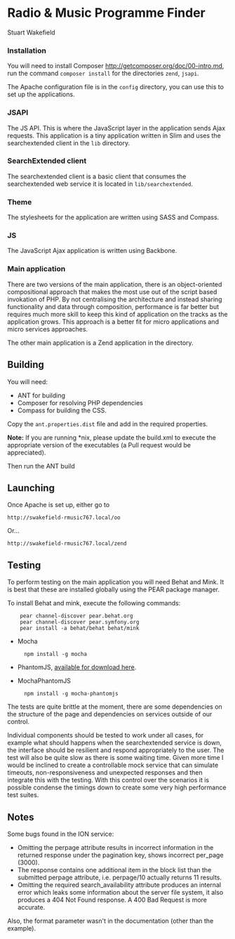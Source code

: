 # Radio & Music Programme Finder

Stuart Wakefield



### Installation

You will need to install Composer http://getcomposer.org/doc/00-intro.md, run
the command `composer install` for the directories `zend`, `jsapi`.

The Apache configuration file is in the `config` directory, you can use this
to set up the applications.

### JSAPI

The JS API. This is where the JavaScript layer in the application sends Ajax
requests. This application is a tiny application written in Slim and uses the
searchextended client in the `lib` directory.

### SearchExtended client

The searchextended client is a basic client that consumes the searchextended
web service it is located in `lib/searchextended`.

### Theme

The stylesheets for the application are written using SASS and Compass.

### JS

The JavaScript Ajax application is written using Backbone.

### Main application

There are two versions of the main application, there is an object-oriented
compositional approach that makes the most use out of the script based 
invokation of PHP. By not centralising the architecture and instead sharing
functionality and data through composition, performance is far better but 
requires much more skill to keep this kind of application on the tracks as
the application grows. This approach is a better fit for micro applications 
and micro services approaches. 

The other main application is a Zend application in the directory.

## Building

You will need:

- ANT for building
- Composer for resolving PHP dependencies
- Compass for building the CSS. 

Copy the `ant.properties.dist` file and add in the required properties.

**Note:** If you are running *nix, please update the build.xml to execute the 
appropriate version of the executables (a Pull request would be appreciated). 

Then run the ANT build

## Launching

Once Apache is set up, either go to

	http://swakefield-rmusic767.local/oo

Or...
	
	http://swakefield-rmusic767.local/zend

## Testing

To perform testing on the main application you will need Behat and Mink. It is
best that these are installed globally using the PEAR package manager. 

To install Behat and mink, execute the following commands:

		pear channel-discover pear.behat.org
		pear channel-discover pear.symfony.org
		pear install -a behat/behat behat/mink
	
- Mocha

		npm install -g mocha

- PhantomJS, [available for download here][phantomjs].
- MochaPhantomJS

		npm install -g mocha-phantomjs

The tests are quite brittle at the moment, there are some dependencies on the 
structure of the page and dependencies on services outside of our control. 

Individual components should be tested to work under all cases, for example what
should happens when the searchextended service is down, the interface should be 
resilient and respond appropriately to the user. The test will also be quite 
slow as there is some waiting time. Given more time I would be inclined to 
create a controllable mock service that can simulate timeouts, 
non-responsiveness and unexpected responses and then integrate this with the 
testing. With this control over the scenarios it is possible condense the 
timings down to create some very high performance test suites.

## Notes

Some bugs found in the ION service:

- Omitting the perpage attribute results in incorrect information in the 
  returned response under the pagination key, shows incorrect per_page (3000).
- The response contains one additional item in the block list than the submitted
  perpage attribute, i.e. perpage/10 actually returns 11 results.
- Omitting the required search_availability attribute produces an internal error
  which leaks some information about the server file system, it also produces a
  404 Not Found response. A 400 Bad Request is more accurate.

Also, the format parameter wasn't in the documentation (other than the example).

[phantomjs]:http://phantomjs.org/download.html